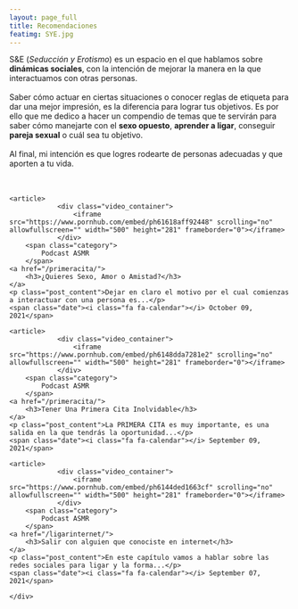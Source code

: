 ```yaml
---
layout: page_full
title: Recomendaciones
featimg: SYE.jpg
---
```

S&E (*Seducción y Erotismo*) es un espacio en el que hablamos sobre **dinámicas sociales**, con la intención de mejorar la manera en la que interactuamos con otras personas.
<br><br> 
Saber cómo actuar en ciertas situaciones o conocer reglas de etiqueta para dar una mejor impresión, es la diferencia para lograr tus objetivos. Es por ello que me dedico a hacer un compendio de temas que te servirán para saber cómo manejarte con el **sexo opuesto**, **aprender a ligar**, conseguir **pareja sexual** o cuál sea tu objetivo.
<br><br> 
Al final, mi intención es que logres rodearte de personas adecuadas y que aporten a tu vida.
<br> 
<br>
<br> 
<div class="articles">
    
    <article>
                <div class="video_container">
                    <iframe src="https://www.pornhub.com/embed/ph61618aff92448" scrolling="no" allowfullscreen="" width="500" height="281" frameborder="0"></iframe>
                </div>
        <span class="category">
            Podcast ASMR
        </span>
    <a href="/primeracita/">
        <h3>¿Quieres Sexo, Amor o Amistad?</h3>
    </a>
    <p class="post_content">Dejar en claro el motivo por el cual comienzas a interactuar con una persona es...</p>
    <span class="date"><i class="fa fa-calendar"></i> October 09, 2021</span>
</article>
    
    
    <article>
                <div class="video_container">
                    <iframe src="https://www.pornhub.com/embed/ph6148dda7281e2" scrolling="no" allowfullscreen="" width="500" height="281" frameborder="0"></iframe>
                </div>
        <span class="category">
            Podcast ASMR
        </span>
    <a href="/primeracita/">
        <h3>Tener Una Primera Cita Inolvidable</h3>
    </a>
    <p class="post_content">La PRIMERA CITA es muy importante, es una salida en la que tendrás la oportunidad...</p>
    <span class="date"><i class="fa fa-calendar"></i> September 09, 2021</span>
</article>


    <article>
                <div class="video_container">
                    <iframe src="https://www.pornhub.com/embed/ph6144ded1663cf" scrolling="no" allowfullscreen="" width="500" height="281" frameborder="0"></iframe>
                </div>
        <span class="category">
            Podcast ASMR
        </span>
    <a href="/ligarinternet/">
        <h3>Salir con alguien que conociste en internet</h3>
    </a>
    <p class="post_content">En este capítulo vamos a hablar sobre las redes sociales para ligar y la forma...</p>
    <span class="date"><i class="fa fa-calendar"></i> September 07, 2021</span>
</article>
  
        
    </div>


                
